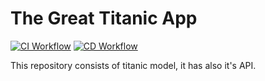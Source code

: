 # The Great Titanic App

[![CI Workflow](https://github.com/aimarker/titanic_app/actions/workflows/CI.yml/badge.svg)](https://github.com/aimarker/titanic_app/actions/workflows/CI.yml/badge.svg) [![CD Workflow](https://github.com/aimarker/titanic_app/actions/workflows/CD.yml/badge.svg)](https://github.com/aimarker/titanic_app/actions/workflows/CD.yml/badge.svg)


This repository consists of titanic model, it has also it's API.
